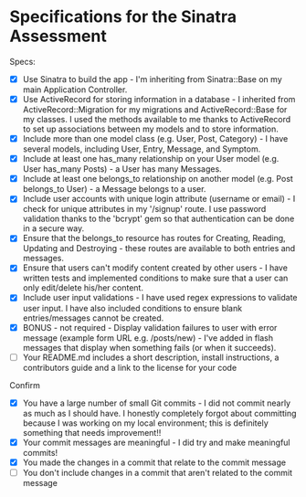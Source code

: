 # Specifications for the Sinatra Assessment

Specs:
- [x] Use Sinatra to build the app - I'm inheriting from Sinatra::Base on my main Application Controller. 
- [x] Use ActiveRecord for storing information in a database - I inherited from ActiveRecord::Migration for my migrations and ActiveRecord::Base for my classes. I used the methods available to me thanks to ActiveRecord to set up associations between my models and to store information.
- [x] Include more than one model class (e.g. User, Post, Category) - I have several models, including User, Entry, Message, and Symptom.
- [x] Include at least one has_many relationship on your User model (e.g. User has_many Posts) - a User has many Messages.
- [x] Include at least one belongs_to relationship on another model (e.g. Post belongs_to User) - a Message belongs to a user.
- [x] Include user accounts with unique login attribute (username or email) - I check for unique attributes in my '/signup' route. I use password validation thanks to the 'bcrypt' gem so that authentication can be done in a secure way.
- [x] Ensure that the belongs_to resource has routes for Creating, Reading, Updating and Destroying - these routes are available to both entries and messages.
- [x] Ensure that users can't modify content created by other users - I have written tests and implemented conditions to make sure that a user can only edit/delete his/her content.
- [x] Include user input validations - I have used regex expressions to validate user input. I have also included conditions to ensure blank entries/messages cannot be created.
- [x] BONUS - not required - Display validation failures to user with error message (example form URL e.g. /posts/new) - I've added in flash messages that display when something fails (or when it succeeds).
- [ ] Your README.md includes a short description, install instructions, a contributors guide and a link to the license for your code

Confirm
- [x] You have a large number of small Git commits - I did not commit nearly as much as I should have. I honestly completely forgot about committing because I was working on my local environment; this is definitely something that needs improvement!!
- [x] Your commit messages are meaningful - I did try and make meaningful commits!
- [x] You made the changes in a commit that relate to the commit message
- [ ] You don't include changes in a commit that aren't related to the commit message
